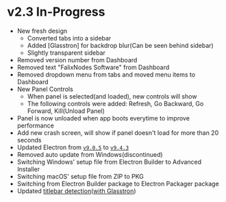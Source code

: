 # v2.3 In-Progress

 - New fresh design
   - Converted tabs into a sidebar
   - Added [Glasstron] for backdrop blur(Can be seen behind sidebar)
   - Slightly transparent sidebar
 - Removed version number from Dashboard
 - Removed text "FalixNodes Software" from Dashboard
 - Removed dropdown menu from tabs and moved menu items to Dashboard
 - New Panel Controls
    - When panel is selected(and loaded), new controls will show
    - The following controls were added: Refresh, Go Backward, Go Forward, Kill(Unload Panel)
 - Panel is now unloaded when app boots everytime to improve performance
 - Add new crash screen, will show if panel doesn't load for more than 20 seconds
 - Updated Electron from [`v9.0.5`](https://www.npmjs.com/package/electron/v/9.0.5) to [`v9.4.3`](https://www.npmjs.com/package/electron/v/9.4.3)
 - Removed auto update from Windows(discontinued)
 - Switching Windows' setup file from Electron Builder to Advanced Installer
 - Switching macOS' setup file from ZIP to PKG
 - Switching from Electron Builder package to Electron Packager package
 - Updated [titlebar detection](https://github.com/KorbsStudio/electron-titlebar-os-detection)([with Glasstron](https://github.com/KorbsStudio/electron-titlebar-os-detection-glasscord))
